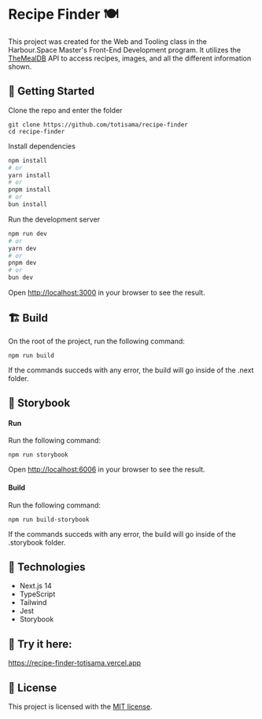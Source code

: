 # Recipe Finder 🍽️

This project was created for the Web and Tooling class in the Harbour.Space Master's Front-End Development program. It utilizes the [TheMealDB](https://www.themealdb.com/api.php) API to access recipes, images, and all the different information shown.

## 🧱 Getting Started

Clone the repo and enter the folder

```
git clone https://github.com/totisama/recipe-finder
cd recipe-finder
```

Install dependencies

```bash
npm install
# or
yarn install
# or
pnpm install
# or
bun install
```

Run the development server

```bash
npm run dev
# or
yarn dev
# or
pnpm dev
# or
bun dev
```

Open [http://localhost:3000](http://localhost:3000) in your browser to see the result.

## 🏗️ Build

On the root of the project, run the following command:

```
npm run build
```

If the commands succeds with any error, the build will go inside of the .next folder.

## 📖 Storybook

#### Run

Run the following command:

```
npm run storybook
```

Open [http://localhost:6006](http://localhost:6006) in your browser to see the result.

#### Build

Run the following command:

```
npm run build-storybook
```

If the commands succeds with any error, the build will go inside of the .storybook folder.

## 🔨 Technologies

- Next.js 14
- TypeScript
- Tailwind
- Jest
- Storybook

## 🧪 Try it here:

https://recipe-finder-totisama.vercel.app

## 🪪 License

This project is licensed with the [MIT license](LICENSE).
